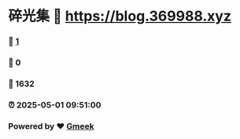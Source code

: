 # 碎光集 :link: https://blog.369988.xyz 
### :page_facing_up: [1](https://blog.369988.xyz/tag.html) 
### :speech_balloon: 0 
### :hibiscus: 1632 
### :alarm_clock: 2025-05-01 09:51:00 
### Powered by :heart: [Gmeek](https://github.com/Meekdai/Gmeek)
